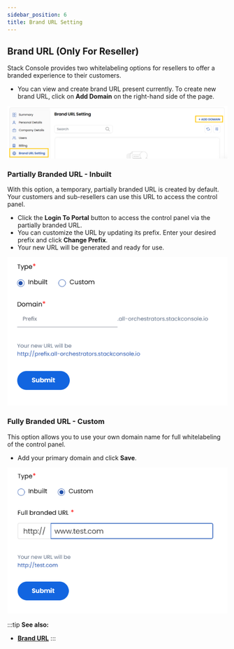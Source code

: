 ```yaml
---
sidebar_position: 6
title: Brand URL Setting
---
```


## Brand URL (Only For Reseller)

Stack Console provides two whitelabeling options for resellers to offer a branded experience to their customers.

- You can view and create brand URL present currently. To create new brand URL, click on **Add Domain** on the right-hand side of the page. 

![Brand URL](images/brand_url_1.png)

### Partially Branded URL - Inbuilt

With this option, a temporary, partially branded URL is created by default. Your customers and sub-resellers can use this URL to access the control panel.

- Click the **Login To Portal** button to access the control panel via the partially branded URL.
- You can customize the URL by updating its prefix. Enter your desired prefix and click **Change Prefix**.
- Your new URL will be generated and ready for use.

![Brand URL](images/brand_url_2.png)


### Fully Branded URL - Custom

This option allows you to use your own domain name for full whitelabeling of the control panel.
- Add your primary domain and click **Save**.

![Brand URL](images/brand_url_3.png)

:::tip
**See also:**  
- **[Brand URL](../../../reseller/Brand%20URL)**
:::